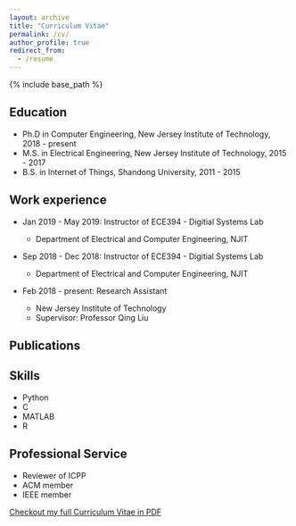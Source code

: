 ```yaml
---
layout: archive
title: "Curriculum Vitae"
permalink: /cv/
author_profile: true
redirect_from:
  - /resume
---
```


{% include base_path %}

## Education

* Ph.D in Computer Engineering, New Jersey Institute of Technology, 2018 - present
* M.S. in Electrical Engineering, New Jersey Institute of Technology, 2015 - 2017
* B.S. in Internet of Things, Shandong University, 2011 - 2015

## Work experience

* Jan 2019 - May 2019: Instructor of ECE394 - Digitial Systems Lab
  * Department of Electrical and Computer Engineering, NJIT

* Sep 2018 - Dec 2018: Instructor of ECE394 - Digitial Systems Lab
  * Department of Electrical and Computer Engineering, NJIT

* Feb 2018 - present: Research Assistant
  * New Jersey Institute of Technology
  * Supervisor: Professor Qing Liu


## Publications

<!-- <ul>{% for post in site.publications %} {% include archive-single-cv.html %} {% endfor %}</ul> -->


<!-- ## Talks -->

<!-- <ul>{% for post in site.talks %} {% include archive-single-talk-cv.html %} {% endfor %}</ul> -->


## Skills

* Python
* C
* MATLAB
* R


## Professional Service

* Reviewer of ICPP
* ACM member
* IEEE member

[Checkout my full Curriculum Vitae in PDF](../files/JinzhenWang_CV0817.pdf)